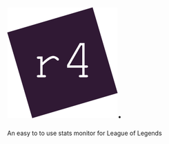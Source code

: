 
<img src="https://raw.githubusercontent.com/r4nd0wn/r4/master/ressources/pictures/r4.svg?sanitize=true">.
==================

An easy to to use stats monitor for League of Legends
